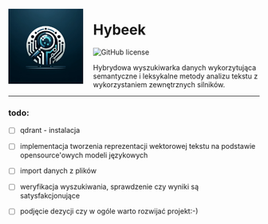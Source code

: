 [<img src="./res/images/logo.webp" width="150" align="left" style="margin-right:20px"/>](image.png)
# Hybeek
![GitHub license](https://img.shields.io/github/license/Naereen/StrapDown.js.svg)

Hybrydowa wyszukiwarka danych wykorzytująca semantyczne i leksykalne metody analizu tekstu z wykorzystaniem zewnętrznych silników.
   

---
### todo:
- [ ] qdrant - instalacja
- [ ] implementacja tworzenia reprezentacji wektorowej tekstu na podstawie opensource'owych modeli językowych
- [ ] import danych z plików 
- [ ] weryfikacja wyszukiwania, sprawdzenie czy wyniki są satysfakcjonujące
- [ ] podjęcie dezycji czy w ogóle warto rozwijać projekt:-)




